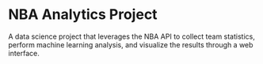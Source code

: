 # NBA Analytics Project

A data science project that leverages the NBA API to collect team statistics, perform machine learning analysis, and visualize the results through a web interface.
